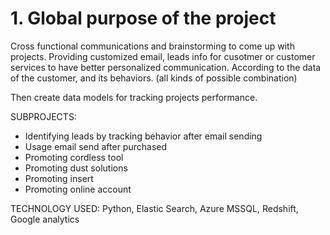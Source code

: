 # 1. Global purpose of the project

Cross functional communications and brainstorming to come up with projects. 
Providing customized email, leads info for cusotmer or customer services to have 
better personalized communication. According to the data of the customer,
and its behaviors. (all kinds of possible combination)

Then create data models for tracking projects performance.

SUBPROJECTS:

* Identifying leads by tracking behavior after email sending
* Usage email send after purchased
* Promoting cordless tool
* Promoting dust solutions
* Promoting insert
* Promoting online account


TECHNOLOGY USED: Python, Elastic Search, Azure MSSQL, Redshift, Google analytics
